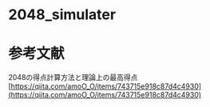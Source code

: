 # 2048_simulater

# 参考文献
2048の得点計算方法と理論上の最高得点
[https://qiita.com/amoO_O/items/743715e918c87d4c4930](https://qiita.com/amoO_O/items/743715e918c87d4c4930)
